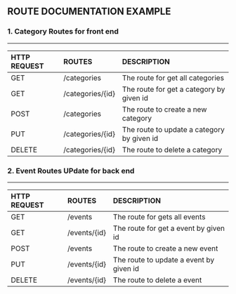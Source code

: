 ## ROUTE DOCUMENTATION EXAMPLE


### 1. Category Routes for front end
---

| HTTP REQUEST| ROUTES | DESCRIPTION |
| :---        | :----   |          :--- |
| GET         | /categories             | The route for get all categories   |
| GET         | /categories/{id}        | The route for get a category by given id   |
| POST        | /categories             | The route to create a new category |
| PUT         | /categories/{id}        | The route to update a category by given id |
| DELETE      | /categories/{id}        | The route to delete a category|

### 2.  Event Routes UPdate for back end
---

| HTTP REQUEST| ROUTES | DESCRIPTION |
| :---        | :----   |          :--- |
| GET         | /events             | The route for gets all events   |
| GET         | /events/{id}        | The route for get a event by given id   |
| POST        | /events             | The route to create a new event |
| PUT         | /events/{id}        | The route to update a event by given id |
| DELETE      | /events/{id}        | The route to delete a event|



